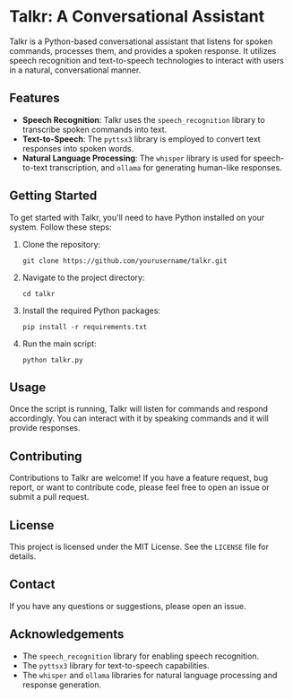 # Talkr: A Conversational Assistant

Talkr is a Python-based conversational assistant that listens for spoken commands, processes them, and provides a spoken response. It utilizes speech recognition and text-to-speech technologies to interact with users in a natural, conversational manner.

## Features

- **Speech Recognition**: Talkr uses the `speech_recognition` library to transcribe spoken commands into text.
- **Text-to-Speech**: The `pyttsx3` library is employed to convert text responses into spoken words.
- **Natural Language Processing**: The `whisper` library is used for speech-to-text transcription, and `ollama` for generating human-like responses.

## Getting Started

To get started with Talkr, you'll need to have Python installed on your system. Follow these steps:

1. Clone the repository:
   ```
   git clone https://github.com/yourusername/talkr.git
   ```
2. Navigate to the project directory:
   ```
   cd talkr
   ```
3. Install the required Python packages:
   ```
   pip install -r requirements.txt
   ```
4. Run the main script:
   ```
   python talkr.py
   ```

## Usage

Once the script is running, Talkr will listen for commands and respond accordingly. You can interact with it by speaking commands and it will provide responses.

## Contributing

Contributions to Talkr are welcome! If you have a feature request, bug report, or want to contribute code, please feel free to open an issue or submit a pull request.

## License

This project is licensed under the MIT License. See the `LICENSE` file for details.

## Contact

If you have any questions or suggestions, please open an issue.

## Acknowledgements

- The `speech_recognition` library for enabling speech recognition.
- The `pyttsx3` library for text-to-speech capabilities.
- The `whisper` and `ollama` libraries for natural language processing and response generation.
